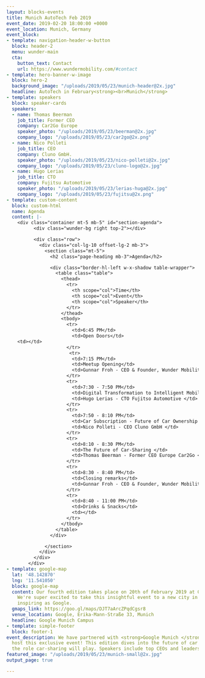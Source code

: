 ```yaml
---
layout: blocks-events
title: Munich AutoTech Feb 2019
event_date: 2019-02-20 18:00:00 +0000
event_location: Munich, Germany
event_block:
- template: navigation-header-w-button
  block: header-2
  menu: wunder-main
  cta:
    button_text: Contact
    url: https://www.wundermobility.com/#contact
- template: hero-banner-w-image
  block: hero-2
  background_image: "/uploads/2019/05/23/munich-header@2x.jpg"
  headline: AutoTech in February<strong><br>Munich</strong>
- template: speakers
  block: speaker-cards
  speakers:
  - name: Thomas Beerman
    job_title: Former CEO
    company: Car2Go Europe
    speaker_photo: "/uploads/2019/05/23/beerman@2x.jpg"
    company_logo: "/uploads/2019/05/23/car2go@2x.png"
  - name: Nico Polleti
    job_title: CEO
    company: Cluno GmbH.
    speaker_photo: "/uploads/2019/05/23/nico-polleti@2x.jpg"
    company_logo: "/uploads/2019/05/23/cluno-logo@2x.jpg"
  - name: Hugo Lerias
    job_title: CTO
    company: Fujitsu Automotive
    speaker_photo: "/uploads/2019/05/23/lerias-huga@2x.jpg"
    company_logo: "/uploads/2019/05/23/fujitsu@2x.png"
- template: custom-content
  block: custom-html
  name: Agenda
  content: |-
    <div class="container mt-5 mb-5" id="section-agenda">
          <div class="wunder-bg right top-2"></div>

          <div class="row">
            <div class="col-lg-10 offset-lg-2 mb-3">
              <section class="mt-5">
                <h2 class="page-heading mb-3">Agenda</h2>

                <div class="border-hl-left w-x-shadow table-wrapper">
                  <table class="table">
                    <thead>
                      <tr>
                        <th scope="col">Time</th>
                        <th scope="col">Event</th>
                        <th scope="col">Speaker</th>
                      </tr>
                    </thead>
                    <tbody>
                      <tr>
                        <td>6:45 PM</td>
                        <td>Open Doors</td>
    <td></td>
                      </tr>
                       <tr>
                        <td>7:15 PM</td>
                        <td>Meetup Opening</td>
                        <td>Gunnar Froh - CEO & Founder, Wunder Mobility</td>
                      </tr>
                      <tr>
                        <td>7:30 - 7:50 PM</td>
                        <td>Digital Transformation to Intelligent Mobility </td>
                        <td>Hugo Lerias - CTO Fujitso Automotive </td>
                      </tr>
                      <tr>
                        <td>7:50 - 8:10 PM</td>
                        <td>Car Subscription - Future of Car Ownership </td>
                        <td>Nico Polleti - CEO Cluno GmbH </td>
                      </tr>
                      <tr>
                        <td>8:10 - 8:30 PM</td>
                        <td>The Future of Car-Sharing </td>
                        <td>Thomas Beerman - Former CEO Europe Car2Go </td>
                      </tr>
                      <tr>
                        <td>8:30 - 8:40 PM</td>
                        <td>Closing remarks</td>
                        <td>Gunnar Froh - CEO & Founder, Wunder Mobility</td>
                      </tr>
                      <tr>
                        <td>8:40 - 11:00 PM</td>
                        <td>Drinks & Snacks</td>
                        <td></td>
                      </tr>
                    </tbody>
                  </table>
                </div>

              </section>
            </div>
          </div>
        </div>
- template: google-map
  lat: '48.142870'
  lng: '11.541050'
  block: google-map
  content: Our fourth edition takes place on 20th of February 2019 at Google Munich.
    We're super excited to take this insightful event to a new city in a space as
    inspiring as Google.
  gmaps_link: https://goo.gl/maps/DJT7aArcZPqdCgsr8
  venue_location: Google, Erika-Mann-Straße 33, Munich
  headline: Google Munich Campus
- template: simple-footer
  block: footer-1
event_description: We have partnered with <strong>Google Munich </strong>who will
  host this exclusive event! This edition dives into the future of car ownership and
  the role car-sharing will play. Speakers include top CEOs and leaders in this industry.
featured_image: "/uploads/2019/05/23/munich-small@2x.jpg"
output_page: true

---
```


